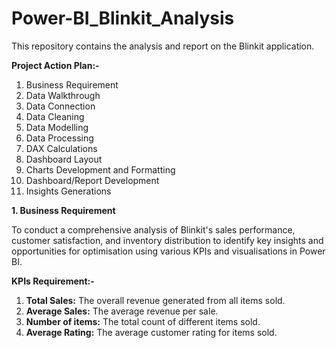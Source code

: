 # Power-BI_Blinkit_Analysis
This repository contains the analysis and report on the Blinkit application.

**Project Action Plan:-**
1. Business Requirement
2. Data Walkthrough
3. Data Connection
4. Data Cleaning
5. Data Modelling
6. Data Processing
7. DAX Calculations
8. Dashboard Layout
9. Charts Development and Formatting
10. Dashboard/Report Development
11. Insights Generations

**1. Business Requirement**

To conduct a comprehensive analysis of Blinkit's sales performance, customer satisfaction, and inventory distribution to identify key insights and opportunities for optimisation using various KPIs and visualisations in Power BI.

**KPIs Requirement:-**
1. **Total Sales:** The overall revenue generated from all items sold.
2. **Average Sales:** The average revenue per sale.
3. **Number of items:** The total count of different items sold.
4. **Average Rating:** The average customer rating for items sold. 
